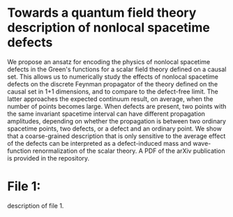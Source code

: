 # Towards a quantum field theory description of nonlocal spacetime defects
We propose an ansatz for encoding the physics of nonlocal spacetime defects in the Green's functions for a scalar field theory defined on a causal set. This allows us to numerically study the effects of nonlocal spacetime defects on the discrete Feynman propagator of the theory defined on the causal set in 1+1 dimensions, and to compare to the defect-free limit. The latter approaches the expected continuum result, on average, when the number of points becomes large. When defects are present, two points with the same invariant spacetime interval can have different propagation amplitudes, depending on whether the propagation is between two ordinary spacetime points, two defects, or a defect and an ordinary point. We show that a coarse-grained description that is only sensitive to the average effect of the defects can be interpreted as a defect-induced mass and wave-function renormalization of the scalar theory. A PDF of the arXiv publication is provided in the repository.
# File 1:
description of file 1.
